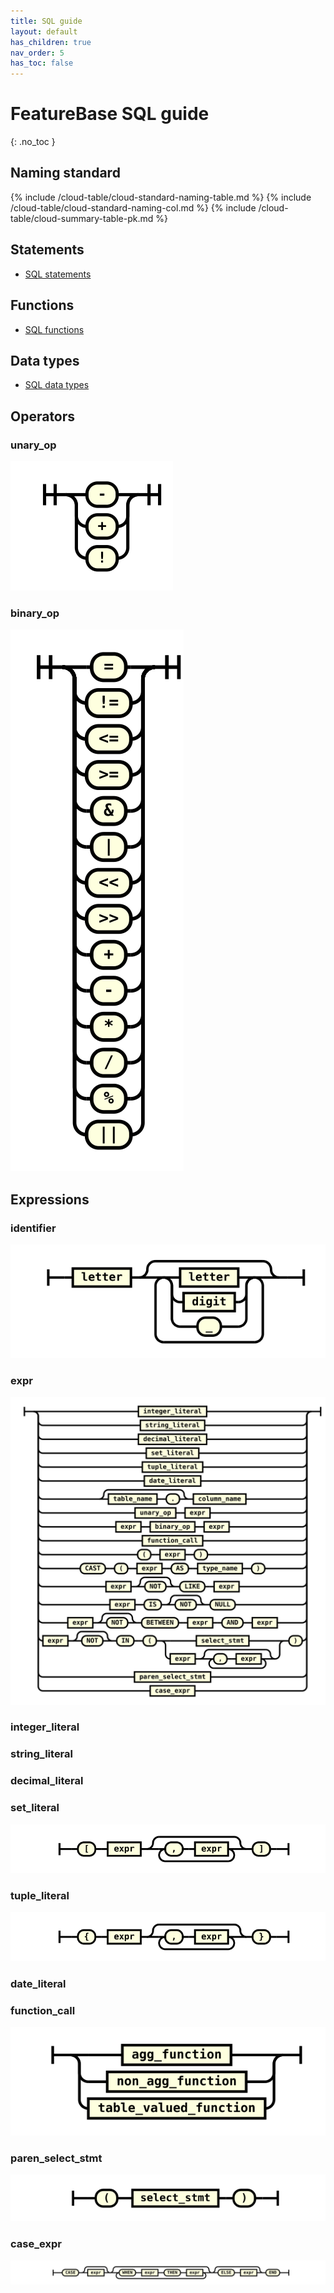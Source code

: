 ```yaml
---
title: SQL guide
layout: default
has_children: true
nav_order: 5
has_toc: false
---
```


# FeatureBase SQL guide
{: .no_toc }

## Naming standard


{% include /cloud-table/cloud-standard-naming-table.md %}
{% include /cloud-table/cloud-standard-naming-col.md %}
{% include /cloud-table/cloud-summary-table-pk.md %}

## Statements

* [SQL statements](/docs/sql-guide/statements/statements-home)

## Functions

* [SQL functions](/docs/sql-guide/functions/functions-home)

## Data types

* [SQL data types](/docs/sql-guide/data-types/data-types-home)

## Operators

### unary_op
![expr](/assets/images/sql-guide/unary_op.svg)

### binary_op
![expr](/assets/images/sql-guide/binary_op.svg)

## Expressions

### identifier
![expr](/assets/images/sql-guide/identifier.svg)

### expr
![expr](/assets/images/sql-guide/expr.svg)

### integer_literal


### string_literal


### decimal_literal


### set_literal
![expr](/assets/images/sql-guide/set_literal.svg)

### tuple_literal
![expr](/assets/images/sql-guide/tuple_literal.svg)

### date_literal

### function_call
![expr](/assets/images/sql-guide/function_call.svg)

### paren_select_stmt
![expr](/assets/images/sql-guide/paren_select_stmt.svg)

### case_expr
![expr](/assets/images/sql-guide/case_expr.svg)
